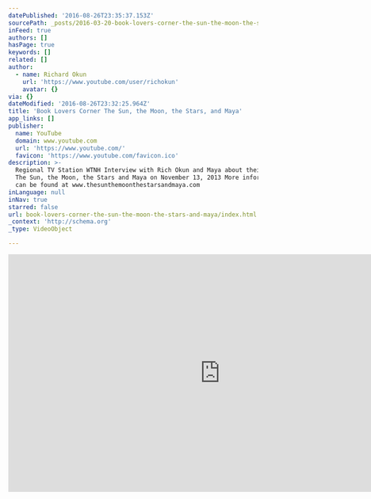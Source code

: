 ```yaml
---
datePublished: '2016-08-26T23:35:37.153Z'
sourcePath: _posts/2016-03-20-book-lovers-corner-the-sun-the-moon-the-stars-and-maya.md
inFeed: true
authors: []
hasPage: true
keywords: []
related: []
author:
  - name: Richard Okun
    url: 'https://www.youtube.com/user/richokun'
    avatar: {}
via: {}
dateModified: '2016-08-26T23:32:25.964Z'
title: 'Book Lovers Corner The Sun, the Moon, the Stars, and Maya'
app_links: []
publisher:
  name: YouTube
  domain: www.youtube.com
  url: 'https://www.youtube.com/'
  favicon: 'https://www.youtube.com/favicon.ico'
description: >-
  Regional TV Station WTNH Interview with Rich Okun and Maya about their book,
  The Sun, the Moon, the Stars and Maya on November 13, 2013 More information
  can be found at www.thesunthemoonthestarsandmaya.com
inLanguage: null
inNav: true
starred: false
url: book-lovers-corner-the-sun-the-moon-the-stars-and-maya/index.html
_context: 'http://schema.org'
_type: VideoObject

---
```

<iframe src="https://cdn.embedly.com/widgets/media.html?src=https%3A%2F%2Fwww.youtube.com%2Fembed%2FQXb3YiHYsFQ%3Ffeature%3Doembed&amp;url=https%3A%2F%2Fwww.youtube.com%2Fwatch%3Fv%3DQXb3YiHYsFQ&amp;image=https%3A%2F%2Fi.ytimg.com%2Fvi%2FQXb3YiHYsFQ%2Fhqdefault.jpg&amp;key=b7d04c9b404c499eba89ee7072e1c4f7&amp;type=text%2Fhtml&amp;schema=youtube" width="854" height="480" scrolling="no" frameborder="0" allowfullscreen="allowfullscreen" style=""></iframe>